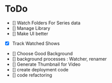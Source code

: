 # ToDo
- [] Watch Folders For Series data
- [] Manage Library
- [] Make UI better
- [x] Track Watched Shows
- [] Choose Good Background
- [] background processes : Watcher, renamer
- [] Generate Thumbnail for Video
- [] create deployment code
- [] code refactoring